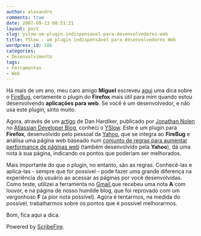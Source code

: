 ```yaml
---
author: alexandre
comments: true
date: 2007-09-13 08:51:21
layout: post
slug: yslow-um-plugin-indispensavel-para-desenvolvedores-web
title: YSlow - um plugin indispensável para desenvolvedores Web
wordpress_id: 186
categories:
- Desenvolvimento
tags:
- Ferramentas
- Web
---
```


Há mais de um ano, meu caro amigo **Miguel** escreveu [aqui](http://log4dev.com/2006/01/24/firebug-ferramenta-profica-para-debug-em-firefox/) uma dica sobre o [FireBug](http://www.joehewitt.com/software/firebug/), certamente o plugin do **Firefox** mais útil para mim quando estou desenvolvendo **aplicações para web**. Se você é um desenvolvedor, e não usa este plugin, sinto muito.  
  
Agora, através de um [artigo](http://blogs.atlassian.com/developer/2007/09/caching_confluence_style_1.html) de Dan Hardiker, publicado por [Jonathan Nolen](http://www.jnolen.com/) no [Atlassian Developer Blog](http://blogs.atlassian.com/developer/), conheci o [YSlow](http://developer.yahoo.com/yslow/). Este é um plugin para **Firefox**, desenvolvido pelo pessoal da [Yahoo](http://developer.yahoo.com/), que se integra ao **FireBug** e análisa uma página web baseado num [conjunto de regras para aumentar performance de páginas web](http://developer.yahoo.com/performance/rules.html) (também desenvolvido pela **Yahoo**), dá uma nota à sua página, indicando os pontos que poderiam ser melhorados.  
  
  
Mais importante do que o plugin, no entanto, são as regras. Conhecê-las e aplicá-las - sempre que for possível - pode fazer uma grande diferença na experiência do usuário ao acessar as páginas por você desenvolvidas. Como teste, utilizei a ferramenta no [Gmail](http://mail.google.com),que recebeu uma nota **A** com louvor, e na página de nosso humilde blog, que foi reprovado com um vergonhoso **F** (a pior nota possível). Agora é tentarmos, na medida do possível, trabalharmos sobre os pontos que é possível melhorarmos.  
  
Bom, fica aqui a dica.  
  
  
  
  


Powered by [ScribeFire](http://scribefire.com/).

